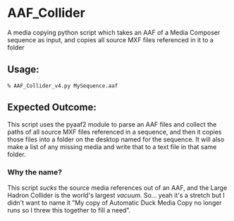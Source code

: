 # AAF_Collider
A media copying python script which takes an AAF of a Media Composer sequence as input, and copies all source MXF files referenced in it to a folder

## Usage:

```% AAF_Collider_v4.py MySequence.aaf```

## Expected Outcome:
This script uses the pyaaf2 module to parse an AAF files and collect the paths of all source MXF files referenced in a sequence, and then it copies those files into a folder on the desktop named for the sequence. It will also make a list of any missing media and write that to a text file in that same folder. 

### Why the name?
This script _sucks_ the source media references out of an AAF, and the Large Hadron Collider is the world's largest *vacuum*. So… yeah it's a stretch but I didn't want to name it "My copy of Automatic Duck Media Copy no longer runs so I threw this together to fill a need".
